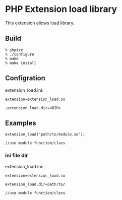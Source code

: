# PHP Extension load library

This extension allows load library.

## Build

```
% phpize
% ./configure
% make
% make install
```

## Configration

extension_load.ini:

```
extension=extension_load.so

;extension_load.dir=<DIR>
```

## Examples

```
extension_load('path/to/module.so');

//use module function/class
```

### ini file dir

extension_load.ini:

```
extension=extension_load.so

extension_load.dir=path/to/
```

```
//use module function/class
```
